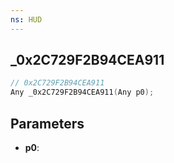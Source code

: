 ```yaml
---
ns: HUD
---
```

## _0x2C729F2B94CEA911

```c
// 0x2C729F2B94CEA911
Any _0x2C729F2B94CEA911(Any p0);
```

## Parameters
* **p0**:
